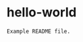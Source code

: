 # hello-world
~~~~~~~~~~~~~~~~~~~~~~~~~~~~~~~~~~~~~~~~~~~~~~~~~~~~~~~~~~~~~~~~~~~~~~
Example README file.
~~~~~~~~~~~~~~~~~~~~~~~~~~~~~~~~~~~~~~~~~~~~~~~~~~~~~~~~~~~~~~~~~~~~~~
